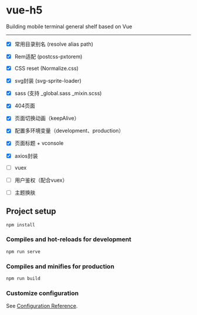 # vue-h5

Building mobile terminal general shelf based on Vue

---

+ [x] 常用目录别名 (resolve alias path)
+ [x] Rem适配 (postcss-pxtorem)
+ [x] CSS reset (Normalize.css)
+ [x] svg封装 (svg-sprite-loader)
+ [x] sass (支持 _global.sass _mixin.scss)
+ [x] 404页面
+ [x] 页面切换动画（keepAlive）
+ [x] 配置多环境变量（development、production）
+ [x] 页面标题 + vconsole
+ [x] axios封装

+ [ ] vuex
+ [ ] 用户鉴权（配合vuex）
+ [ ] 主题换肤



## Project setup
```
npm install
```

### Compiles and hot-reloads for development
```
npm run serve
```

### Compiles and minifies for production
```
npm run build
```

### Customize configuration
See [Configuration Reference](https://cli.vuejs.org/config/).
